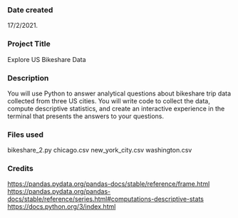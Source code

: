 ### Date created
17/2/2021.

### Project Title
Explore US Bikeshare Data

### Description
You will use Python to answer analytical questions about bikeshare trip data collected from three US cities. You will write code to collect the data, compute descriptive statistics, and create an interactive experience in the terminal that presents the answers to your questions.


### Files used
bikeshare_2.py chicago.csv new_york_city.csv washington.csv

### Credits
https://pandas.pydata.org/pandas-docs/stable/reference/frame.html https://pandas.pydata.org/pandas-docs/stable/reference/series.html#computations-descriptive-stats https://docs.python.org/3/index.html
